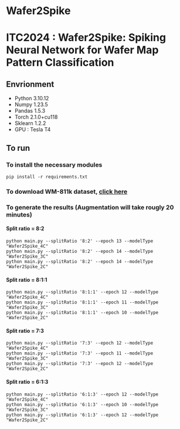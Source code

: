# Wafer2Spike
# ITC2024 : Wafer2Spike: Spiking Neural Network for Wafer Map Pattern Classification

## Envrionment

* Python 3.10.12
* Numpy 1.23.5
* Pandas 1.5.3
* Torch 2.1.0+cu118
* Sklearn 1.2.2
* GPU : Tesla T4


## To run


### To install the necessary modules

```
pip install -r requirements.txt
```

### To download WM-811k dataset, [click here][1]

### To generate the results (Augmentation will take rougly 20 minutes)


#### Split ratio = 8:2
```
python main.py --splitRatio '8:2' --epoch 13 --modelType "Wafer2Spike_4C"
python main.py --splitRatio '8:2' --epoch 14 --modelType "Wafer2Spike_3C"
python main.py --splitRatio '8:2' --epoch 14 --modelType "Wafer2Spike_2C"
```

#### Split ratio = 8:1:1
```
python main.py --splitRatio '8:1:1' --epoch 12 --modelType "Wafer2Spike_4C"
python main.py --splitRatio '8:1:1' --epoch 11 --modelType "Wafer2Spike_3C"
python main.py --splitRatio '8:1:1' --epoch 10 --modelType "Wafer2Spike_2C"
```

#### Split ratio = 7:3
```
python main.py --splitRatio '7:3' --epoch 12 --modelType "Wafer2Spike_4C"
python main.py --splitRatio '7:3' --epoch 11 --modelType "Wafer2Spike_3C"
python main.py --splitRatio '7:3' --epoch 12 --modelType "Wafer2Spike_2C"
```

#### Split ratio = 6:1:3
```
python main.py --splitRatio '6:1:3' --epoch 12 --modelType "Wafer2Spike_4C"
python main.py --splitRatio '6:1:3' --epoch 10 --modelType "Wafer2Spike_3C"
python main.py --splitRatio '6:1:3' --epoch 12 --modelType "Wafer2Spike_2C"
```









[1]: https://www.kaggle.com/datasets/qingyi/wm811k-wafer-map
